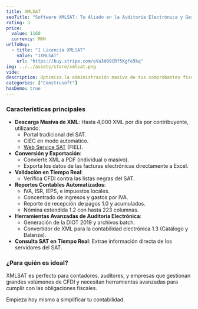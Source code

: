 ```yaml
---
title: XMLSAT
seoTitle: "Software XMLSAT: Tu Aliado en la Auditoría Electrónica y Gestión de CFDI"
rating: 3
price:
  value: 1160
  currency: MXN
urlToBuy:
  - title: "1 Licencia XMLSAT"
    value: "1XMLSAT"
    url: "https://buy.stripe.com/eVa3d09CRf5Kgfe5kq"
img: ../../assets/store/xmlsat.png
vide: 
description: Optimiza la administración masiva de tus comprobantes fiscales (CFDI) y agiliza tu auditoría electrónica con un software poderoso y fácil de usar, compatible con las versiones 3.2, 3.3 y 4.0 del SAT.
categories: ["Construsoft"]
hasDemo: true
---
```

### Características principales

- **Descarga Masiva de XML**: Hasta 4,000 XML por día por contribuyente, utilizando:
  - Portal tradicional del SAT.
  - CIEC en modo automático.
  - [Web Service SAT](/web-service-sat/) (FIEL).
- **Conversión y Exportación**:
  - Convierte XML a PDF (individual o masivo).
  - Exporta los datos de las facturas electrónicas directamente a Excel.
- **Validación en Tiempo Real**:
  - Verifica CFDI contra las listas negras del SAT.
- **Reportes Contables Automatizados**:
  - IVA, ISR, IEPS, e impuestos locales.
  - Concentrado de ingresos y gastos por IVA.
  - Reporte de recepción de pagos 1.0 y acumulados.
  - Nómina extendida 1.2 con hasta 223 columnas.
- **Herramientas Avanzadas de Auditoría Electrónica**:
  - Generación de la DIOT 2019 y archivos batch.
  - Convertidor de XML para la contabilidad electrónica 1.3 (Catálogo y Balanza).
- **Consulta SAT en Tiempo Real**: Extrae información directa de los servidores del SAT.
  
### ¿Para quién es ideal?
XMLSAT es perfecto para contadores, auditores, y empresas que gestionan grandes volúmenes de CFDI y necesitan herramientas avanzadas para cumplir con las obligaciones fiscales.

Empieza hoy mismo a simplificar tu contabilidad.

